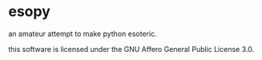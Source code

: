 # esopy
an amateur attempt to make python esoteric.

this software is licensed under the GNU Affero General Public License 3.0.
